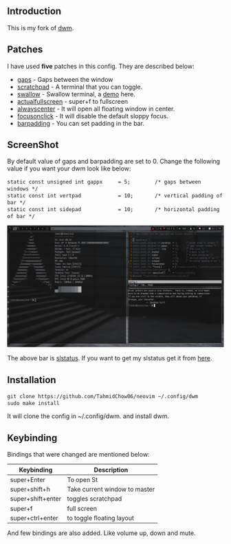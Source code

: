 ## Introduction
This is my fork of [dwm](https://dwm.suckless.org).

## Patches
I have used **five** patches in this config.
They are described below:
* [gaps](https://dwm.suckless.org/patches/gaps) - Gaps between the window
* [scratchpad](https://dwm.suckless.org/patches/scratchpad) - A terminal that you can toggle.
* [swallow](https://dwm.suckless.org/patches/swallow) - Swallow terminal, a [demo](https://yewtu.be/92uo5OBOKfY) here.
* [actualfullscreen](https://dwm.suckless.org/patches/actualfullscreen) - super+f to fullscreen
* [alwayscenter](https://dwm.suckless.org/patches/alwayscenter) - It will open all floating window in center.
* [focusonclick](https://dwm.suckless.org/patches/focusonclick/) - It will disable the default sloppy focus.
* [barpadding](https://dwm.suckless.org/patches/barpadding/) - You can set padding in the bar.

## ScreenShot
By default value of gaps and barpadding are set to 0. Change the
following value if you want your dwm look like below:

```
static const unsigned int gappx     = 5;        /* gaps between windows */
static const int vertpad            = 10;       /* vertical padding of bar */
static const int sidepad            = 10;       /* horizontal padding of bar */
```

![DWM Image](screenshot/dwm.png)

The above bar is [slstatus](https://tools.suckless.org/slstatus). If you want to get my slstatus get it from [here](https://github.com/TahmidChow06/slstatus).

## Installation
```
git clone https://github.com/TahmidChow06/neovim ~/.config/dwm
sudo make install
```

It will clone the config in ~/.config/dwm. and install dwm.


## Keybinding
Bindings that were changed are mentioned below:

| Keybinding        | Description                   |
|-------------------|-------------------------------|
| super+Enter       | To open St                    |
| super+shift+h     | Take current window to master |
| super+shift+enter | toggles scratchpad            |
| super+f           | full screen                   |
| super+ctrl+enter  | to toggle floating layout     |

And few bindings are also added. Like volume up, down and mute.
